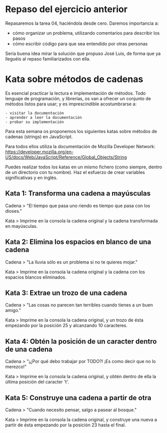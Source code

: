 
Repaso del ejercicio anterior
=============================

Repasaremos la tarea 04, haciéndola desde cero. Daremos importancia a:

  - cómo organizar un problema, utilizando comentarios para describir los pasos
  - cómo escribir código para que sea entendido por otras personas

Sería buena idea mirar la solución que propuso José Luis, de forma que ya
lleguéis al repaso familiarizados con ella.


Kata sobre métodos de cadenas
=============================

Es esencial practicar la lectura e implementación de métodos. Todo lenguaje de
programación, y librerías, os van a ofrecer un conjunto de métodos listos para
usar; y es imprescindible acostumbrarse a:

    - visitar la documentación
    - aprender a leer la documentación
    - probar su implementación

Para esta semana os proponemos los siguientes katas sobre métodos de cadenas
(strings) en JavaScript. 

Para todos ellos utiliza la documentación de Mozilla Developer Network:
https://developer.mozilla.org/en-US/docs/Web/JavaScript/Reference/Global_Objects/String

Puedes realizar todos los katas en un mismo fichero (como siempre, dentro de un
directorio con tu nombre). Haz el esfuerzo de crear variables significativas
y en inglés.


Kata 1: Transforma una cadena a mayúsculas
------------------------------------------

Cadena
    > "El tiempo que pasa uno riendo es tiempo que pasa con los dioses."

Kata
    > Imprime en la consola la cadena original y la cadena transformada en mayúsculas.


Kata 2: Elimina los espacios en blanco de una cadena
----------------------------------------------------

Cadena
    > "La lluvia sólo es un problema si no te quieres mojar."

Kata
    > Imprime en la consola la cadena original y la cadena con los espacios
    blancos eliminados.


Kata 3: Extrae un trozo de una cadena
-------------------------------------

Cadena
    > "Las cosas no parecen tan terribles cuando tienes a un buen amigo."

Kata
    > Imprime en la consola la cadena original, y un trozo de ésta empezando por
    la posición 25 y alcanzando 10 caracteres.


Kata 4: Obtén la posición de un caracter dentro de una cadena
-------------------------------------------------------------

Cadena
    > "¡¿Por qué debo trabajar por TODO?! ¡Es como decir que no lo merezco!"

Kata
    > Imprime en la consola la cadena original, y obtén dentro de ella la última
    posición del caracter 't'.


Kata 5: Construye una cadena a partir de otra
---------------------------------------------

Cadena
    > "Cuando necesito pensar, salgo a pasear al bosque."

Kata
    > Imprime en la consola la cadena original, y construye una nueva a partir de
    ésta empezando por la posición 23 hasta el final.
